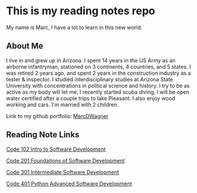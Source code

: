 # This is my reading notes repo

My name is Marc, I have a lot to learn in this new world. 

## About Me

I live in and grew up in Arizona.  I spent 14 years in the US Army as an airborne infantryman, stationed on 3 continents, 4 countries, and 5 states.  I was retired 2 years ago, and spent 2 years in the construction industry as a tester & inspector.  I studied interdisciplinary studies at Arizona State University with concentrations in political science and history.  I try to be as active as my body will let me, I recently started scuba diving, I will be open water certified after a couple trips to lake Pleasant.  I also enjoy wood working and cars.  I'm married with 2 children.

Link to my github portfolio:  [MarcDWagner](https://github.com/marcdwagner)

## Reading Note Links

[Code 102 Intro to Software Development](https://marcdwagner.github.io/reading-notes-codefellows/code102readingnotes)

[Code 201 Foundations of Software Development](https://marcdwagner.github.io/reading-notes-codefellows/code201readingnotes)

[Code 301 Intermediate Software Development](https://marcdwagner.github.io/reading-notes-codefellows/Code301ReadingNotes)

[Code 401 Python Advanced Software Development]()
